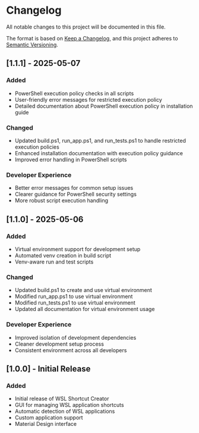 # Changelog

All notable changes to this project will be documented in this file.

The format is based on [Keep a Changelog](https://keepachangelog.com/en/1.0.0/),
and this project adheres to [Semantic Versioning](https://semver.org/spec/v2.0.0.html).

## [1.1.1] - 2025-05-07

### Added
- PowerShell execution policy checks in all scripts
- User-friendly error messages for restricted execution policy
- Detailed documentation about PowerShell execution policy in installation guide

### Changed
- Updated build.ps1, run_app.ps1, and run_tests.ps1 to handle restricted execution policies
- Enhanced installation documentation with execution policy guidance
- Improved error handling in PowerShell scripts

### Developer Experience
- Better error messages for common setup issues
- Clearer guidance for PowerShell security settings
- More robust script execution handling

## [1.1.0] - 2025-05-06

### Added
- Virtual environment support for development setup
- Automated venv creation in build script
- Venv-aware run and test scripts

### Changed
- Updated build.ps1 to create and use virtual environment
- Modified run_app.ps1 to use virtual environment
- Modified run_tests.ps1 to use virtual environment
- Updated all documentation for virtual environment usage

### Developer Experience
- Improved isolation of development dependencies
- Cleaner development setup process
- Consistent environment across all developers

## [1.0.0] - Initial Release

### Added
- Initial release of WSL Shortcut Creator
- GUI for managing WSL application shortcuts
- Automatic detection of WSL applications
- Custom application support
- Material Design interface
